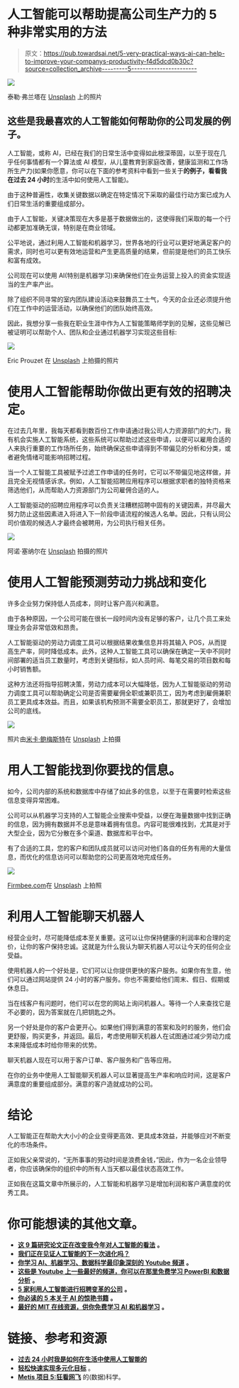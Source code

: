 # 人工智能可以帮助提高公司生产力的 5 种非常实用的方法

> 原文：<https://pub.towardsai.net/5-very-practical-ways-ai-can-help-to-improve-your-companys-productivity-f4d5dcd0b30c?source=collection_archive---------5----------------------->

![](img/c2e420e6516b01740ce5aa3764095960.png)

泰勒·弗兰塔在 [Unsplash](https://unsplash.com?utm_source=medium&utm_medium=referral) 上的照片

## 这些是我最喜欢的人工智能如何帮助你的公司发展的例子。

人工智能，或称 AI，已经在我们的日常生活中变得如此根深蒂固，以至于现在几乎任何事情都有一个算法或 AI 模型，从儿童教育到家庭改善，健康监测和工作场所生产力(如果你愿意，你可以在下面的参考资料中看到一些关于**的例子，看看我在过去 24 小时**的生活中如何使用人工智能)。

由于这种普遍性，收集关键数据以确定在特定情况下采取的最佳行动方案已成为人们日常生活的重要组成部分。

由于人工智能，关键决策现在大多是基于数据做出的，这使得我们采取的每一个行动都更加准确无误，特别是在商业领域。

公平地说，通过利用人工智能和机器学习，世界各地的行业可以更好地满足客户的需求，同时也可以更有效地运营和产生更高质量的结果，但前提是他们的员工快乐和富有成效。

公司现在可以使用 AI(特别是机器学习)来确保他们在业务运营上投入的资金实现适当的生产率产出。

除了组织不同寻常的室内团队建设活动来鼓舞员工士气，今天的企业还必须提升他们在工作中的运营活动，以确保他们的团队始终高效。

因此，我想分享一些我在职业生涯中作为人工智能策略师学到的见解，这些见解已被证明可以帮助个人、团队和企业通过机器学习实现这些目标:

![](img/2927d08491c0a8a1e0a30bc2db899eb3.png)

Eric Prouzet 在 [Unsplash](https://unsplash.com?utm_source=medium&utm_medium=referral) 上拍摄的照片

# 使用人工智能帮助你做出更有效的招聘决定。

在过去几年里，我每天都看到数百份工作申请通过我公司人力资源部门的大门，我有机会实施人工智能系统，这些系统可以帮助过滤这些申请，以便可以雇用合适的人来执行重要的工作场所任务，始终确保这些申请得到不带偏见的分析和分类，或者避免情绪可能影响招聘过程。

当一个人工智能工具被赋予过滤工作申请的任务时，它可以不带偏见地这样做，并且完全无视情感诉求。例如，人工智能招聘应用程序可以根据求职者的独特资格来筛选他们，从而帮助人力资源部门为公司雇佣合适的人。

人工智能驱动的招聘应用程序可以负责关注糟糕招聘中固有的关键因素，并尽最大努力防止这些因素进入将进入下一阶段申请流程的候选人名单。因此，只有认同公司价值观的候选人才最终会被聘用，为公司执行相关任务。

![](img/b93fc8833bef70015d2c992204b72d5e.png)

阿诺·塞纳尔在 [Unsplash](https://unsplash.com?utm_source=medium&utm_medium=referral) 拍摄的照片

# 使用人工智能预测劳动力挑战和变化

许多企业努力保持低人员成本，同时让客户高兴和满意。

由于各种原因，一个公司可能在很长一段时间内没有足够的客户，让几个员工来处理业务会非常低效和昂贵。

人工智能驱动的劳动力调度工具可以根据结果收集信息并将其输入 POS，从而提高生产率，同时降低成本。此外，这种人工智能工具可以确保在确定一天中不同时间部署的适当员工数量时，考虑到关键指标，如人员时间、每笔交易的项目数和每小时销售额。

这种方法还将指导招聘决策，劳动力成本可以大幅降低，因为人工智能驱动的劳动力调度工具可以帮助确定公司是否需要雇佣全职或兼职员工，因为考虑到雇佣兼职员工更具成本效益。而且，如果该机构预测不需要全职员工，那就更好了，会增加公司的底线。

![](img/d90ee02480cddb1639639505395dc16a.png)

照片由[米卡·鲍梅斯特](https://unsplash.com/@mbaumi?utm_source=medium&utm_medium=referral)在 [Unsplash](https://unsplash.com?utm_source=medium&utm_medium=referral) 上拍摄

# 用人工智能找到你要找的信息。

如今，公司内部的系统和数据库中存储了如此多的信息，以至于在需要时检索这些信息变得异常困难。

公司可以从机器学习支持的人工智能企业搜索中受益，以便在海量数据中找到正确的信息，因为拥有数据并不总是意味着拥有信息。内容可能很难找到，尤其是对于大型企业，因为它分散在多个渠道、数据库和平台中。

有了合适的工具，您的客户和团队成员就可以访问对他们各自的任务有用的大量信息，而优化的信息访问可以帮助您的公司更高效地完成任务。

![](img/c50addc4bfd7b195feb8a8575b653e92.png)

[Firmbee.com](https://unsplash.com/@firmbee?utm_source=medium&utm_medium=referral)在 [Unsplash](https://unsplash.com?utm_source=medium&utm_medium=referral) 上拍照

# 利用人工智能聊天机器人

经营企业时，尽可能降低成本至关重要。这可以让你保持健康的利润率和合理的定价，让你的客户保持忠诚。这就是为什么我认为聊天机器人可以让今天的任何企业受益。

使用机器人的一个好处是，它们可以让你提供更快的客户服务。如果你有生意，他们可以通过网站提供 24 小时的客户服务。你也不需要给他们周末、假日、假期或休息日。

当在线客户有问题时，他们可以在您的网站上询问机器人。等待一个人来查找它是不必要的，因为答案就在几把钥匙之外。

另一个好处是你的客户会更开心。如果他们得到满意的答案和及时的服务，他们会更舒服，购买更多，并返回。最后，考虑使用聊天机器人在试图通过减少劳动力成本来降低成本时给你带来的优势。

聊天机器人现在可以用于客户订单、客户服务和广告等应用。

在你的业务中使用人工智能聊天机器人可以显著提高生产率和响应时间，这是客户满意度的重要组成部分。满意的客户造就成功的公司。

# 结论

人工智能正在帮助大大小小的企业变得更高效、更具成本效益，并能够应对不断变化的市场条件。

正如我父亲常说的，“无所事事的劳动时间是浪费金钱，”因此，作为一名企业领导者，你应该确保你的组织中的所有人当天都以最佳状态高效工作。

正如我在这篇文章中所展示的，人工智能和机器学习是增加利润和客户满意度的优秀工具。

# 你可能想读的其他文章。

*   [**这 9 篇研究论文正在改变我今年对人工智能的看法**](https://medium.com/illumination/these-9-research-papers-are-changing-how-i-see-artificial-intelligence-this-year-cd8ba548f785) **。**
*   [**我们正在见证人工智能的下一次进化吗？**](/are-we-witnessing-the-next-evolution-of-artificial-intelligence-264f251ea06d)
*   [**你学习 AI、机器学习、数据科学最印象深刻的 Youtube 频道**](https://medium.com/p/486c1b41b92a) **。**
*   [**这些是 Youtube 上一些最好的频道，你可以在那里免费学习 PowerBI 和数据分析**](https://medium.com/p/8f8eb434b48d) **。**
*   [**5 家利用人工智能进行招聘变革的公司**](https://medium.com/p/9a70986c7a7e) **。**
*   [**你必读的 5 本关于 AI 的惊艳书籍**](https://medium.com/p/4db9646e0807) **。**
*   [**最好的 MIT 在线资源，供你免费学习 AI 和机器学习**](https://medium.com/p/d3ba1e50f436) **。**

# 链接、参考和资源

*   [**过去 24 小时我是如何在生活中使用人工智能的**](/this-is-how-i-used-artificial-intelligence-in-my-life-during-the-last-24-hours-c187f4c8c556)
*   [**轻松快速实现多元化目标**](https://7ne8f348nex37bepa19718a6-wpengine.netdna-ssl.com/wp-content/uploads/2021/08/Findem_CaseStudy_Marin_Community_Foundation.pdf) 。
*   [**Metis 项目 5:狂看网飞**](https://www.slideshare.net/JamieFradkin/metis-project-5-the-data-science-of-binge-watching-on-netflix) 的(数据)科学。